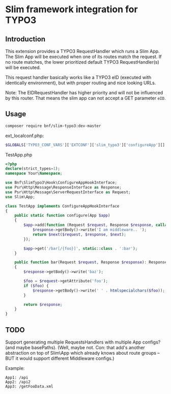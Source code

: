 Slim framework integration for TYPO3
====================================

Introduction
------------

This extension provides a TYPO3 RequestHandler which runs a Slim App.
The Slim App will be executed when one of its routes match the request.
If no route matches, the lower prioritized default TYPO3
RequestHandler(s) will be executed.

This request handler basically works like a TYPO3 eID (executed with identically
environment), but with proper routing and nice looking URLs.

Note: The EIDRequestHandler has higher priority and will not
be influenced by this router. That means the slim app
can not accept a GET parameter `eID`.

Usage
-----

```sh
composer require bnf/slim-typo3:dev-master
```

ext_localconf.php:
```php
$GLOBALS['TYPO3_CONF_VARS']['EXTCONF']['slim_typo3']['configureApp'][] = \Your\Namespace\TestApp::class;
```

TestApp.php
```php
<?php
declare(strict_types=1);
namespace Your\Namespace;

use Bnf\SlimTypo3\Hook\ConfigureAppHookInterface;
use Psr\Http\Message\ResponseInterface as Response;
use Psr\Http\Message\ServerRequestInterface as Request;
use Slim\App;

class TestApp implements ConfigureAppHookInterface
{
    public static function configure(App $app)
    {
        $app->add(function (Request $request, Response $response, callable $next) {
            $response->getBody()->write('I am middleware.. ');
            return $next($request, $response, $next);
        });

        $app->get('/bar[/{foo}]', static::class . ':bar');
    }

    public function bar(Request $request, Response $response): Response
    {
        $response->getBody()->write('baz');

        $foo = $request->getAttribute('foo');
        if ($foo) {
            $response->getBody()->write(' ' . htmlspecialchars($foo));
        }

        return $response;
    }
}

```

TODO
----

Support generating multiple RequestsHandlers
with multiple App configs? (and maybe basePaths).
(Well, maybe not. Con: that add's another abstraction on top
of Slim\App which already knows about route groups – BUT
it would support different Middleware configs.)

Example:

```
App1: /api
App2: /api2
App3: /getFooData.xml
```
